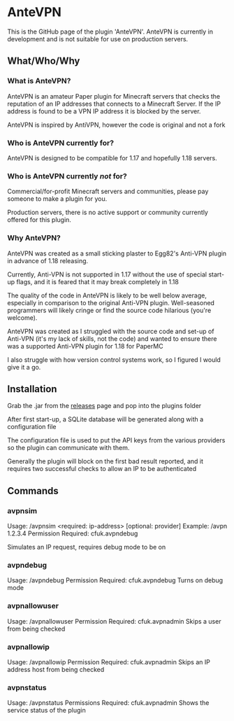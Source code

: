 # AnteVPN

This is the GitHub page of the plugin 'AnteVPN'. AnteVPN is currently in development and is not suitable for use on production servers.

## What/Who/Why

### What is AnteVPN?

AnteVPN is an amateur Paper plugin for Minecraft servers that checks the reputation of an IP addresses that connects to a Minecraft Server. If the IP address is found to be a VPN IP address it is blocked by the server.

AnteVPN is inspired by AntiVPN, however the code is original and not a fork

### Who is AnteVPN currently for?

AnteVPN is designed to be compatible for 1.17 and hopefully 1.18 servers.

### Who is AnteVPN currently _not_ for?

Commercial/for-profit Minecraft servers and communities, please pay someone to make a plugin for you.

Production servers, there is no active support or community currently offered for this plugin.

### Why AnteVPN?

AnteVPN was created as a small sticking plaster to Egg82's Anti-VPN plugin in advance of 1.18 releasing. 

Currently, Anti-VPN is not supported in 1.17 without the use of special start-up flags, and it is feared that it may break completely in 1.18

The quality of the code in AnteVPN is likely to be well below average, especially in comparison to the original Anti-VPN plugin. Well-seasoned programmers will likely cringe or find the source code hilarious (you're welcome).

AnteVPN was created as I struggled with the source code and set-up of Anti-VPN (it's my lack of skills, not the code) and wanted to ensure there was a supported Anti-VPN plugin for 1.18 for PaperMC

I also struggle with how version control systems work, so I figured I would give it a go.

## Installation

Grab the .jar from the [releases](https://github.com/brwnie/AnteVPN/releases) page and pop into the plugins folder

After first start-up, a SQLite database will be generated along with a configuration file

The configuration file is used to put the API keys from the various providers so the plugin can communicate with them.

Generally the plugin will block on the first bad result reported, and it requires two successful checks to allow an IP to be authenticated

## Commands

### avpnsim
Usage: /avpnsim <required: ip-address> [optional: provider]
Example: /avpn 1.2.3.4
Permission Required: cfuk.avpndebug

Simulates an IP request, requires debug mode to be on

### avpndebug
Usage: /avpndebug
Permission Required: cfuk.avpndebug
Turns on debug mode

### avpnallowuser
Usage: /avpnallowuser <playername>
Permission Required: cfuk.avpnadmin
Skips a user from being checked

### avpnallowip
Usage: /avpnallowip <ip-address>
Permission Required: cfuk.avpnadmin
Skips an IP address host from being checked

### avpnstatus
Usage: /avpnstatus
Permissions Required: cfuk.avpnadmin
Shows the service status of the plugin